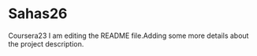 # Sahas26
Coursera23
I am editing the README file.Adding some more details about the project description.
